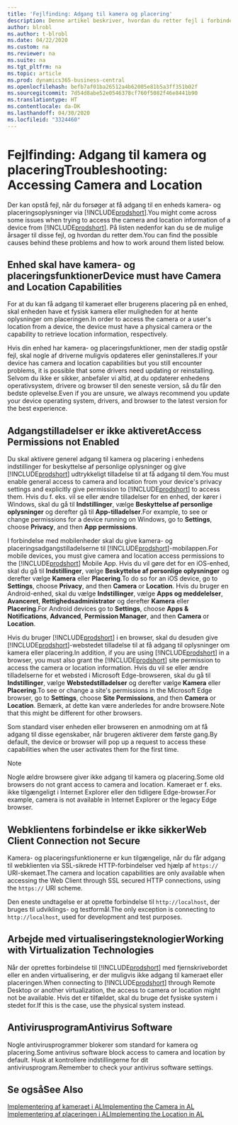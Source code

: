 ```yaml
---
title: 'Fejlfinding: Adgang til kamera og placering'
description: Denne artikel beskriver, hvordan du retter fejl i forbindelse med adgang til kamera- og placeringsoplysninger i Business central.
author: blrobl
ms.author: t-blrobl
ms.date: 04/22/2020
ms.custom: na
ms.reviewer: na
ms.suite: na
ms.tgt_pltfrm: na
ms.topic: article
ms.prod: dynamics365-business-central
ms.openlocfilehash: befb7af01ba26512a4b62005e81b5a3ff351b02f
ms.sourcegitcommit: 7d54d8abe52e0546378cf760f5082f46e8441b90
ms.translationtype: HT
ms.contentlocale: da-DK
ms.lasthandoff: 04/30/2020
ms.locfileid: "3324460"
---
```

# <a name="troubleshooting-accessing-camera-and-location"></a><span data-ttu-id="3e559-103">Fejlfinding: Adgang til kamera og placering</span><span class="sxs-lookup"><span data-stu-id="3e559-103">Troubleshooting: Accessing Camera and Location</span></span>

<span data-ttu-id="3e559-104">Der kan opstå fejl, når du forsøger at få adgang til en enheds kamera- og placeringsoplysninger via [!INCLUDE[prodshort](includes/prodshort.md)].</span><span class="sxs-lookup"><span data-stu-id="3e559-104">You might come across some issues when trying to access the camera and location information of a device from [!INCLUDE[prodshort](includes/prodshort.md)].</span></span> <span data-ttu-id="3e559-105">På listen nedenfor kan du se de mulige årsager til disse fejl, og hvordan du retter dem.</span><span class="sxs-lookup"><span data-stu-id="3e559-105">You can find the possible causes behind these problems and how to work around them listed below.</span></span>

## <a name="device-must-have-camera-and-location-capabilities"></a><span data-ttu-id="3e559-106">Enhed skal have kamera- og placeringsfunktioner</span><span class="sxs-lookup"><span data-stu-id="3e559-106">Device must have Camera and Location Capabilities</span></span>

<span data-ttu-id="3e559-107">For at du kan få adgang til kameraet eller brugerens placering på en enhed, skal enheden have et fysisk kamera eller muligheden for at hente oplysninger om placeringen.</span><span class="sxs-lookup"><span data-stu-id="3e559-107">In order to access the camera or a user's location from a device, the device must have a physical camera or the capability to retrieve location information, respectively.</span></span>

<span data-ttu-id="3e559-108">Hvis din enhed har kamera- og placeringsfunktioner, men der stadig opstår fejl, skal nogle af driverne muligvis opdateres eller geninstalleres.</span><span class="sxs-lookup"><span data-stu-id="3e559-108">If your device has camera and location capabilities but you still encounter problems, it is possible that some drivers need updating or reinstalling.</span></span> <span data-ttu-id="3e559-109">Selvom du ikke er sikker, anbefaler vi altid, at du opdaterer enhedens operativsystem, drivere og browser til den seneste version, så du får den bedste oplevelse.</span><span class="sxs-lookup"><span data-stu-id="3e559-109">Even if you are unsure, we always recommend you update your device operating system, drivers, and browser to the latest version for the best experience.</span></span>

## <a name="access-permissions-not-enabled"></a><span data-ttu-id="3e559-110">Adgangstilladelser er ikke aktiveret</span><span class="sxs-lookup"><span data-stu-id="3e559-110">Access Permissions not Enabled</span></span>

<span data-ttu-id="3e559-111">Du skal aktivere generel adgang til kamera og placering i enhedens indstillinger for beskyttelse af personlige oplysninger og give [!INCLUDE[prodshort](includes/prodshort.md)] udtrykkeligt tilladelse til at få adgang til dem.</span><span class="sxs-lookup"><span data-stu-id="3e559-111">You must enable general access to camera and location from your device's privacy settings and explicitly give permission to  [!INCLUDE[prodshort](includes/prodshort.md)] to access them.</span></span> <span data-ttu-id="3e559-112">Hvis du f. eks. vil se eller ændre tilladelser for en enhed, der kører i Windows, skal du gå til **Indstillinger**, vælge **Beskyttelse af personlige oplysninger** og derefter gå til **App-tilladelser**.</span><span class="sxs-lookup"><span data-stu-id="3e559-112">For example, to see or change permissions for a device running on Windows, go to **Settings**, choose **Privacy**, and then **App permissions**.</span></span> 

<span data-ttu-id="3e559-113">I forbindelse med mobilenheder skal du give kamera- og placeringsadgangstilladelserne til [!INCLUDE[prodshort](includes/prodshort.md)]-mobilappen.</span><span class="sxs-lookup"><span data-stu-id="3e559-113">For mobile devices, you must give camera and location access permissions to the [!INCLUDE[prodshort](includes/prodshort.md)] Mobile App.</span></span> <span data-ttu-id="3e559-114">Hvis du vil gøre det for en iOS-enhed, skal du gå til **Indstillinger**, vælge **Beskyttelse af personlige oplysninger** og derefter vælge **Kamera** eller **Placering**.</span><span class="sxs-lookup"><span data-stu-id="3e559-114">To do so for an iOS device, go to **Settings**, choose **Privacy**, and then **Camera** or **Location**.</span></span> <span data-ttu-id="3e559-115">Hvis du bruger en Android-enhed, skal du vælge **Indstillinger**, vælge **Apps og meddelelser**, **Avanceret**, **Rettighedsadministrator** og derefter **Kamera** eller **Placering**.</span><span class="sxs-lookup"><span data-stu-id="3e559-115">For Android devices go to **Settings**, choose **Apps & Notifications**, **Advanced**, **Permission Manager**, and then **Camera** or **Location**.</span></span>

<span data-ttu-id="3e559-116">Hvis du bruger [!INCLUDE[prodshort](includes/prodshort.md)] i en browser, skal du desuden give [!INCLUDE[prodshort](includes/prodshort.md)]-webstedet tilladelse til at få adgang til oplysninger om kamera eller placering.</span><span class="sxs-lookup"><span data-stu-id="3e559-116">In addition, if you are using [!INCLUDE[prodshort](includes/prodshort.md)] in a browser, you must also grant the [!INCLUDE[prodshort](includes/prodshort.md)] site permission to access the camera or location information.</span></span> <span data-ttu-id="3e559-117">Hvis du vil se eller ændre tilladelserne for et websted i Microsoft Edge-browseren, skal du gå til **Indstillinger**, vælge **Webstedstilladelser** og derefter vælge **Kamera** eller **Placering**.</span><span class="sxs-lookup"><span data-stu-id="3e559-117">To see or change a site's permissions in the Microsoft Edge browser, go to **Settings**, choose **Site Permissions**, and then **Camera** or **Location**.</span></span> <span data-ttu-id="3e559-118">Bemærk, at dette kan være anderledes for andre browsere.</span><span class="sxs-lookup"><span data-stu-id="3e559-118">Note that this might be different for other browsers.</span></span>

<span data-ttu-id="3e559-119">Som standard viser enheden eller browseren en anmodning om at få adgang til disse egenskaber, når brugeren aktiverer dem første gang.</span><span class="sxs-lookup"><span data-stu-id="3e559-119">By default, the device or browser will pop up a request to access these capabilities when the user activates them for the first time.</span></span>

> [!NOTE]  
> <span data-ttu-id="3e559-120">Nogle ældre browsere giver ikke adgang til kamera og placering.</span><span class="sxs-lookup"><span data-stu-id="3e559-120">Some old browsers do not grant access to camera and location.</span></span> <span data-ttu-id="3e559-121">Kameraet er f. eks. ikke tilgængeligt i Internet Explorer eller den tidligere Edge-browser.</span><span class="sxs-lookup"><span data-stu-id="3e559-121">For example, camera is not available in Internet Explorer or the legacy Edge browser.</span></span>

## <a name="web-client-connection-not-secure"></a><span data-ttu-id="3e559-122">Webklientens forbindelse er ikke sikker</span><span class="sxs-lookup"><span data-stu-id="3e559-122">Web Client Connection not Secure</span></span>

<span data-ttu-id="3e559-123">Kamera- og placeringsfunktionerne er kun tilgængelige, når du får adgang til webklienten via SSL-sikrede HTTP-forbindelser ved hjælp af `https://` URI-skemaet.</span><span class="sxs-lookup"><span data-stu-id="3e559-123">The camera and location capabilities are only available when accessing the Web Client through SSL secured HTTP connections, using the `https://` URI scheme.</span></span> 

<span data-ttu-id="3e559-124">Den eneste undtagelse er at oprette forbindelse til `http://localhost`, der bruges til udviklings- og testformål.</span><span class="sxs-lookup"><span data-stu-id="3e559-124">The only exception is connecting to `http://localhost`, used for development and test purposes.</span></span>


## <a name="working-with-virtualization-technologies"></a><span data-ttu-id="3e559-125">Arbejde med virtualiseringsteknologier</span><span class="sxs-lookup"><span data-stu-id="3e559-125">Working with Virtualization Technologies</span></span>

<span data-ttu-id="3e559-126">Når der oprettes forbindelse til [!INCLUDE[prodshort](includes/prodshort.md)] med fjernskrivebordet eller en anden virtualisering, er der muligvis ikke adgang til kameraet eller placeringen.</span><span class="sxs-lookup"><span data-stu-id="3e559-126">When connecting to [!INCLUDE[prodshort](includes/prodshort.md)] through Remote Desktop or another virtualization, the access to camera or location might not be available.</span></span> <span data-ttu-id="3e559-127">Hvis det er tilfældet, skal du bruge det fysiske system i stedet for.</span><span class="sxs-lookup"><span data-stu-id="3e559-127">If this is the case, use the physical system instead.</span></span>

## <a name="antivirus-software"></a><span data-ttu-id="3e559-128">Antivirusprogram</span><span class="sxs-lookup"><span data-stu-id="3e559-128">Antivirus Software</span></span>
<span data-ttu-id="3e559-129">Nogle antivirusprogrammer blokerer som standard for kamera og placering.</span><span class="sxs-lookup"><span data-stu-id="3e559-129">Some antivirus software block access to camera and location by default.</span></span> <span data-ttu-id="3e559-130">Husk at kontrollere indstillingerne for dit antivirusprogram.</span><span class="sxs-lookup"><span data-stu-id="3e559-130">Remember to check your antivirus software settings.</span></span>

## <a name="see-also"></a><span data-ttu-id="3e559-131">Se også</span><span class="sxs-lookup"><span data-stu-id="3e559-131">See Also</span></span>
[<span data-ttu-id="3e559-132">Implementering af kameraet i AL</span><span class="sxs-lookup"><span data-stu-id="3e559-132">Implementing the Camera in AL</span></span>](/dynamics365/business-central/dev-itpro/developer/devenv-implement-camera-al)  
[<span data-ttu-id="3e559-133">Implementering af placeringen i AL</span><span class="sxs-lookup"><span data-stu-id="3e559-133">Implementing the Location in AL</span></span>](/dynamics365/business-central/dev-itpro/developer/devenv-implement-location-al)

